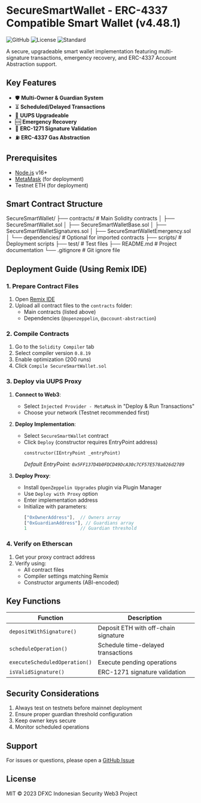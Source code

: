 # SecureSmartWallet - ERC-4337 Compatible Smart Wallet (v4.48.1)

![GitHub](https://img.shields.io/badge/Solidity-^0.8.19-blue)
![License](https://img.shields.io/badge/License-MIT-green)
![Standard](https://img.shields.io/badge/ERC--4337-Compatible-brightgreen)

A secure, upgradeable smart wallet implementation featuring multi-signature transactions, emergency recovery, and ERC-4337 Account Abstraction support.

## Key Features
- 🛡️ **Multi-Owner & Guardian System**  
- ⏳ **Scheduled/Delayed Transactions**  
- 🔄 **UUPS Upgradeable**  
- 🆘 **Emergency Recovery**  
- 🔐 **ERC-1271 Signature Validation**  
- ⛽ **ERC-4337 Gas Abstraction**  

## Prerequisites
- [Node.js](https://nodejs.org/) v16+
- [MetaMask](https://metamask.io/) (for deployment)
- Testnet ETH (for deployment)

## Smart Contract Structure

SecureSmartWallet/
├── contracts/               # Main Solidity contracts
│   ├── SecureSmartWallet.sol
│   ├── SecureSmartWalletBase.sol
│   ├── SecureSmartWalletSignatures.sol
│   ├── SecureSmartWalletEmergency.sol
│   └── dependencies/        # Optional for imported contracts
├── scripts/                 # Deployment scripts
├── test/                    # Test files
├── README.md                # Project documentation
└── .gitignore              # Git ignore file


## Deployment Guide (Using Remix IDE)

### 1. Prepare Contract Files
1. Open [Remix IDE](https://remix.ethereum.org/)
2. Upload all contract files to the `contracts` folder:
   - Main contracts (listed above)
   - Dependencies (`@openzeppelin`, `@account-abstraction`)

### 2. Compile Contracts
1. Go to the `Solidity Compiler` tab
2. Select compiler version `0.8.19`
3. Enable optimization (200 runs)
4. Click `Compile SecureSmartWallet.sol`

### 3. Deploy via UUPS Proxy
1. **Connect to Web3**:
   - Select `Injected Provider - MetaMask` in "Deploy & Run Transactions"
   - Choose your network (Testnet recommended first)

2. **Deploy Implementation**:
   - Select `SecureSmartWallet` contract
   - Click `Deploy` (constructor requires EntryPoint address)
     ```solidity
     constructor(IEntryPoint _entryPoint)
     ```
     *Default EntryPoint: `0x5FF137D4b0FDCD49DcA30c7CF57E578a026d2789`*

3. **Deploy Proxy**:
   - Install `OpenZeppelin Upgrades` plugin via Plugin Manager
   - Use `Deploy with Proxy` option
   - Enter implementation address
   - Initialize with parameters:
     ```javascript
     ["0xOwnerAddress"],  // Owners array
     ["0xGuardianAddress"], // Guardians array
     1                    // Guardian threshold
     ```

### 4. Verify on Etherscan
1. Get your proxy contract address
2. Verify using:
   - All contract files
   - Compiler settings matching Remix
   - Constructor arguments (ABI-encoded)

## Key Functions
| Function | Description |
|----------|-------------|
| `depositWithSignature()` | Deposit ETH with off-chain signature |
| `scheduleOperation()` | Schedule time-delayed transactions |
| `executeScheduledOperation()` | Execute pending operations |
| `isValidSignature()` | ERC-1271 signature validation |

## Security Considerations
1. Always test on testnets before mainnet deployment
2. Ensure proper guardian threshold configuration
3. Keep owner keys secure
4. Monitor scheduled operations

## Support
For issues or questions, please open a [GitHub Issue](https://github.com/your-repo/issues)

## License
MIT © 2023 DFXC Indonesian Security Web3 Project
